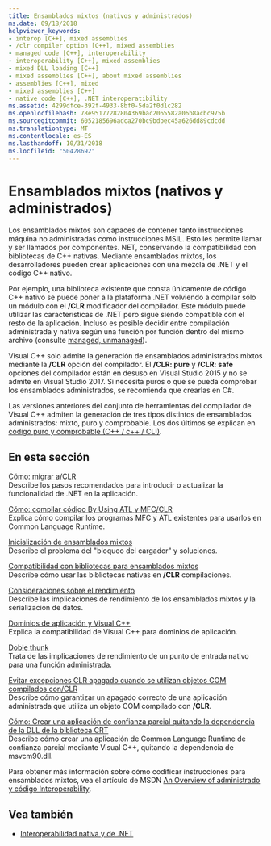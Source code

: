 ```yaml
---
title: Ensamblados mixtos (nativos y administrados)
ms.date: 09/18/2018
helpviewer_keywords:
- interop [C++], mixed assemblies
- /clr compiler option [C++], mixed assemblies
- managed code [C++], interoperability
- interoperability [C++], mixed assemblies
- mixed DLL loading [C++]
- mixed assemblies [C++], about mixed assemblies
- assemblies [C++], mixed
- mixed assemblies [C++]
- native code [C++], .NET interoperatibility
ms.assetid: 4299dfce-392f-4933-8bf0-5da2f0d1c282
ms.openlocfilehash: 78e95177282804369bac2065582a06b8acbc975b
ms.sourcegitcommit: 6052185696adca270bc9bdbec45a626dd89cdcdd
ms.translationtype: MT
ms.contentlocale: es-ES
ms.lasthandoff: 10/31/2018
ms.locfileid: "50428692"
---
```

# <a name="mixed-native-and-managed-assemblies"></a>Ensamblados mixtos (nativos y administrados)

Los ensamblados mixtos son capaces de contener tanto instrucciones máquina no administradas como instrucciones MSIL. Esto les permite llamar y ser llamados por componentes. NET, conservando la compatibilidad con bibliotecas de C++ nativas. Mediante ensamblados mixtos, los desarrolladores pueden crear aplicaciones con una mezcla de .NET y el código C++ nativo.

Por ejemplo, una biblioteca existente que consta únicamente de código C++ nativo se puede poner a la plataforma .NET volviendo a compilar sólo un módulo con el **/CLR** modificador del compilador. Este módulo puede utilizar las características de .NET pero sigue siendo compatible con el resto de la aplicación. Incluso es posible decidir entre compilación administrada y nativa según una función por función dentro del mismo archivo (consulte [managed, unmanaged](../preprocessor/managed-unmanaged.md)).

Visual C++ solo admite la generación de ensamblados administrados mixtos mediante la **/CLR** opción del compilador. El **/CLR: pure** y **/CLR: safe** opciones del compilador están en desuso en Visual Studio 2015 y no se admite en Visual Studio 2017. Si necesita puros o que se pueda comprobar los ensamblados administrados, se recomienda que crearlas en C#.

Las versiones anteriores del conjunto de herramientas del compilador de Visual C++ admiten la generación de tres tipos distintos de ensamblados administrados: mixto, puro y comprobable. Los dos últimos se explican en [código puro y comprobable (C++ / c++ / CLI)](../dotnet/pure-and-verifiable-code-cpp-cli.md).

## <a name="in-this-section"></a>En esta sección

[Cómo: migrar a/CLR](../dotnet/how-to-migrate-to-clr.md)<br/>
Describe los pasos recomendados para introducir o actualizar la funcionalidad de .NET en la aplicación.

[Cómo: compilar código By Using ATL y MFC/CLR](../dotnet/how-to-compile-mfc-and-atl-code-by-using-clr.md)<br/>
Explica cómo compilar los programas MFC y ATL existentes para usarlos en Common Language Runtime.

[Inicialización de ensamblados mixtos](../dotnet/initialization-of-mixed-assemblies.md)<br/>
Describe el problema del "bloqueo del cargador" y soluciones.

[Compatibilidad con bibliotecas para ensamblados mixtos](../dotnet/library-support-for-mixed-assemblies.md)<br/>
Describe cómo usar las bibliotecas nativas en **/CLR** compilaciones.

[Consideraciones sobre el rendimiento](../dotnet/performance-considerations-for-interop-cpp.md)<br/>
Describe las implicaciones de rendimiento de los ensamblados mixtos y la serialización de datos.

[Dominios de aplicación y Visual C++](../dotnet/application-domains-and-visual-cpp.md)<br/>
Explica la compatibilidad de Visual C++ para dominios de aplicación.

[Doble thunk](../dotnet/double-thunking-cpp.md)<br/>
Trata de las implicaciones de rendimiento de un punto de entrada nativo para una función administrada.

[Evitar excepciones CLR apagado cuando se utilizan objetos COM compilados con/CLR](../dotnet/avoiding-exceptions-on-clr-shutdown-when-consuming-com-objects-built-with-clr.md)<br/>
Describe cómo garantizar un apagado correcto de una aplicación administrada que utiliza un objeto COM compilado con **/CLR**.

[Cómo: Crear una aplicación de confianza parcial quitando la dependencia de la DLL de la biblioteca CRT](../dotnet/create-a-partially-trusted-application.md)<br/>
Describe cómo crear una aplicación de Common Language Runtime de confianza parcial mediante Visual C++, quitando la dependencia de msvcm90.dll.

Para obtener más información sobre cómo codificar instrucciones para ensamblados mixtos, vea el artículo de MSDN [An Overview of administrado y código Interoperability](https://msdn.microsoft.com/library/ms973872.aspx).

## <a name="see-also"></a>Vea también

- [Interoperabilidad nativa y de .NET](../dotnet/native-and-dotnet-interoperability.md)
